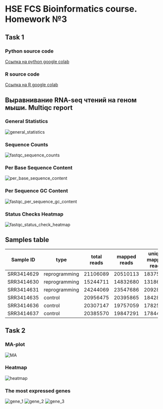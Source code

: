 # HSE FCS Bioinformatics course. Homework №3

## Task 1

### Python source code

[Ссылка на python google colab](https://colab.research.google.com/drive/1sTlq4VaQA009XDZWdhQgUb3McePNWlWz?usp=sharing)

### R source code

[Ссылка на R google colab](https://colab.research.google.com/drive/1poyFGIxAF2nbqBGTHzu-m2qCsvvBGUz4?usp=sharing)

## Выравнивание RNA-seq чтений на геном мыши. Multiqc report

### General Statistics

![general_statistics](https://github.com/t0pcup/hse21_hw3/blob/main/pics/general_statistics.png)

### Sequence Counts

![fastqc_sequence_counts](https://github.com/t0pcup/hse21_hw3/blob/main/pics/fastqc_sequence_counts.png)

### Per Base Sequence Content

![per_base_sequence_content](https://github.com/t0pcup/hse21_hw3/blob/main/pics/per_base_sequence_content.png)

### Per Sequence GC Content

![fastqc_per_sequence_gc_content](https://github.com/t0pcup/hse21_hw3/blob/main/pics/fastqc_per_sequence_gc_content.png)

### Status Checks Heatmap

![fastqc_status_check_heatmap](https://github.com/t0pcup/hse21_hw3/blob/main/pics/fastqc_status_check_heatmap.png)

## Samples table

Sample ID | type | total reads | mapped reads | unique mapped reads | matchings
--- | --- | --- | --- | --- | ---
SRR3414629 | reprogramming | 21106089 | 20510113 | 18375888 | 16049609
SRR3414630 | reprogramming | 15244711 | 14832680 | 13186139 | 11465324
SRR3414631 | reprogramming | 24244069 | 23547686 | 20928945 | 18408851
SRR3414635 | control | 20956475 | 20395865 | 18428317 | 16275997
SRR3414636 | control | 20307147 | 19757059 | 17825380 | 15757580
SRR3414637 | control | 20385570 | 19847291 | 17844858 | 15736978

## Task 2

### MA-plot

![MA](https://github.com/t0pcup/hse21_hw3/blob/main/pics/MA.png)

### Heatmap

![heatmap](https://github.com/t0pcup/hse21_hw3/blob/main/pics/heatmap.png)

### The most expressed genes

![gene_1](https://github.com/t0pcup/hse21_hw3/blob/main/pics/gene_1.png)
![gene_2](https://github.com/t0pcup/hse21_hw3/blob/main/pics/gene_2.png)
![gene_3](https://github.com/t0pcup/hse21_hw3/blob/main/pics/gene_3.png)
